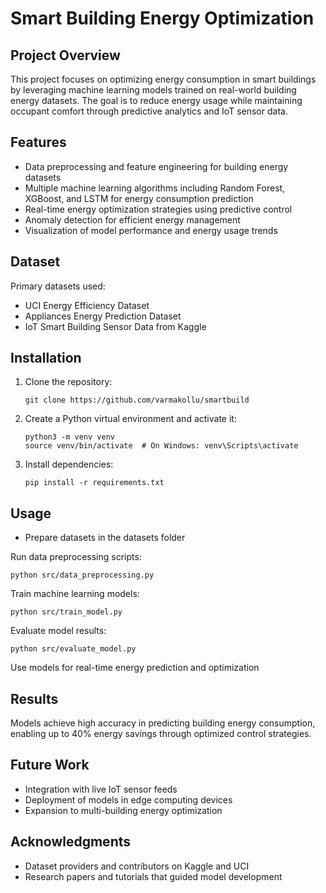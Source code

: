 # Smart Building Energy Optimization

## Project Overview
This project focuses on optimizing energy consumption in smart buildings by leveraging machine learning models trained on real-world building energy datasets. The goal is to reduce energy usage while maintaining occupant comfort through predictive analytics and IoT sensor data.

## Features
- Data preprocessing and feature engineering for building energy datasets
- Multiple machine learning algorithms including Random Forest, XGBoost, and LSTM for energy consumption prediction
- Real-time energy optimization strategies using predictive control
- Anomaly detection for efficient energy management
- Visualization of model performance and energy usage trends

## Dataset
Primary datasets used:
- UCI Energy Efficiency Dataset
- Appliances Energy Prediction Dataset
- IoT Smart Building Sensor Data from Kaggle

## Installation
1. Clone the repository:
   ```
   git clone https://github.com/varmakollu/smartbuild
   ```
2. Create a Python virtual environment and activate it:
   ```
   python3 -m venv venv
   source venv/bin/activate  # On Windows: venv\Scripts\activate
   ```
3. Install dependencies:
   ```
   pip install -r requirements.txt
   ```

## Usage

- Prepare datasets in the datasets folder

Run data preprocessing scripts:
```
python src/data_preprocessing.py
```
Train machine learning models:
```
python src/train_model.py
```
Evaluate model results:
```
python src/evaluate_model.py
```
Use models for real-time energy prediction and optimization

## Results
Models achieve high accuracy in predicting building energy consumption, enabling up to 40% energy savings through optimized control strategies.

## Future Work
- Integration with live IoT sensor feeds
- Deployment of models in edge computing devices
- Expansion to multi-building energy optimization

## Acknowledgments
- Dataset providers and contributors on Kaggle and UCI
- Research papers and tutorials that guided model development
